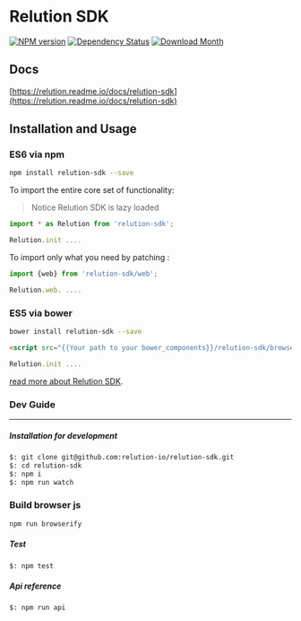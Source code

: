 # Relution SDK

[![NPM version](http://img.shields.io/npm/v/relution-sdk.svg?style=flat-square)][npm-url]
[![Dependency Status](http://img.shields.io/david/relution-io/relution-sdk/master.svg?style=flat-square)][daviddm-url]
[![Download Month](http://img.shields.io/npm/dm/relution-sdk.svg?style=flat-square)][npm-url]

[npm-url]: https://npmjs.org/package/relution-sdk
[daviddm-url]: https://david-dm.org/relution-io/relution-sdk

## Docs
[https://relution.readme.io/docs/relution-sdk](https://relution.readme.io/docs/relution-sdk)

## Installation and Usage

### ES6 via npm

```bash
npm install relution-sdk --save
```

To import the entire core set of functionality:

> Notice Relution SDK is lazy loaded

```javascript
import * as Relution from 'relution-sdk';

Relution.init ....
```
To import only what you need by patching :
```javascript
import {web} from 'relution-sdk/web';

Relution.web. ....
```

### ES5 via bower

```bash
bower install relution-sdk --save
```
```html
<script src="{{Your path to your bower_components}}/relution-sdk/browser.js"></script>
```
```javascript
Relution.init ....
```
[read more about Relution SDK](https://relution.readme.io/docs/relution-sdk).
### Dev Guide
---

##### Installation for development
```bash
$: git clone git@github.com:relution-io/relution-sdk.git
$: cd relution-sdk 
$: npm i
$: npm run watch
```

### Build browser js
```bash
npm run browserify
```

##### Test
```bash
$: npm test
```

##### Api reference
```bash
$: npm run api
```
